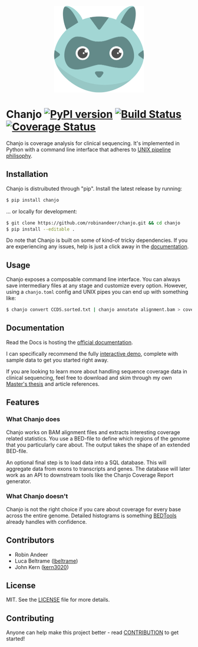 <p align="center">
  <a href="http://chanjo.co">
    <img height="235"
         width="244"
         src="artwork/logo.png"/>
  </a>
</p>

# Chanjo [![PyPI version][fury-image]][fury-url] [![Build Status][travis-image]][travis-url] [![Coverage Status][coveralls-image]][coveralls-url]

Chanjo is coverage analysis for clinical sequencing. It's implemented in Python with a command line interface that adheres to [UNIX pipeline philisophy][unix].

## Installation
Chanjo is distruibuted through "pip". Install the latest release by running:

```bash
$ pip install chanjo
```

... or locally for development:

```bash
$ git clone https://github.com/robinandeer/chanjo.git && cd chanjo
$ pip install --editable .
```

Do note that Chanjo is built on some of kind-of tricky dependencies. If you are experiencing any issues, help is just a click away in the [documentation][docs].

## Usage
Chanjo exposes a composable command line interface. You can always save intermediary files at any stage and customize every option. However, using a ``chanjo.toml`` config and UNIX pipes you can end up with something like:

```bash
$ chanjo convert CCDS.sorted.txt | chanjo annotate alignment.bam > coverage.bed
```

## Documentation
Read the Docs is hosting the [official documentation][docs].

I can specifically recommend the fully [interactive demo](http://www.chanjo.co/en/latest/introduction.html#demo), complete with sample data to get you started right away.

If you are looking to learn more about handling sequence coverage data in clinical sequencing, feel free to download and skim through my own [Master's thesis][thesis] and article references.

## Features

### What Chanjo does
Chanjo works on BAM alignment files and extracts interesting coverage related statistics. You use a BED-file to define which regions of the genome that you particularly care about. The output takes the shape of an extended BED-file.

An optional final step is to load data into a SQL database. This will aggregate data from exons to transcripts and genes. The database will later work as an API to downstream tools like the Chanjo Coverage Report generator.

### What Chanjo doesn't
Chanjo is not the right choice if you care about coverage for every base across the entire genome. Detailed histograms is something [BEDTools][bedtools] already handles with confidence.

## Contributors
- Robin Andeer
- Luca Beltrame ([lbeltrame](https://github.com/lbeltrame))
- John Kern ([kern3020](https://github.com/kern3020))

## License
MIT. See the [LICENSE](LICENSE) file for more details.

## Contributing
Anyone can help make this project better - read [CONTRIBUTION](CONTRIBUTION.md) to get started!


[unix]: http://en.wikipedia.org/wiki/Unix_philosophy
[docs]: http://www.chanjo.co/en/latest/
[bedtools]: http://bedtools.readthedocs.org/en/latest/
[thesis]: https://s3.amazonaws.com/tudo/chanjo/RobinAndeerMastersThesisFinal_2013.pdf

[coveralls-url]: https://coveralls.io/r/robinandeer/chanjo
[coveralls-image]: https://img.shields.io/coveralls/robinandeer/chanjo.svg

[fury-url]: http://badge.fury.io/py/chanjo
[fury-image]: https://badge.fury.io/py/chanjo.png

[travis-url]: https://travis-ci.org/robinandeer/chanjo
[travis-image]: https://travis-ci.org/robinandeer/chanjo.png?branch=master
